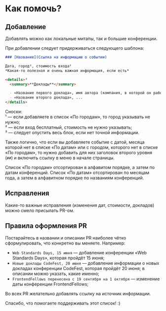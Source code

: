 # Как помочь?

## Добавление

Добавлять можно как локальные митапы, так и большие конференции.

При добавлении следует придерживаться следующего шаблона:

```md
### [Название](Ссылка на информацию о событии)

Дата, город¹, стоимость входа²  
*Какая-то полезная и очень важная информация, если есть*

<details>³
  <summary>**Доклады**</summary>

  - «Название первого доклада», имя автора (компания, в которой он работает (если есть))
  - «Название второго доклада», ...
</details>
```

Сноски:  
¹ — если добавляете в список «По городам», то город указывать не нужно;  
² — если вход бесплатный, стоимость не нужно указывать;  
³ — следует опустить весь блок, если нет точной информации.

Также логично, что если вы добавляете событие с датой, месяца которой нет в списке «По датам» или с городом, которого нет в списке «По городам», то нужно добавить для них заголовок второго уровня (`##`) и включить ссылку в меню в начале страницы.

Список «По городам» отсортирован в алфавитом порядке, а затем по датам конференций. Список «По датам» отсортирован по месяцам года, а затем в алфавитном порядке по названиям конференций. 

## Исправления

Какие-то важные исправления (изменения дат, стоимости, докладов) можно смело присылать PR-ом.

## Правила оформления PR

Постарайтесь в названии и описании PR наиболее чётко сформулировать, что конкретно вы меняете. Например:

- `Web Standards Days, 15 июня` — добавление конференции «Web Standards Days», которая пройдёт 15 июня;
- `Новые доклады CodeFest, 20 июня` — добавление информации о новых докладах конференции CodeFest, которая пройдёт 20 июня; в описании можно указать, какие именно;
- `FrontendFellows перенесена с 19 сентября на 1 октября` — изменение даты конференции FrontendFellows;

Во всех PR желательно добавлять ссылку на источник информации.

Спасибо, что помогаете поддерживать этот список! :)
